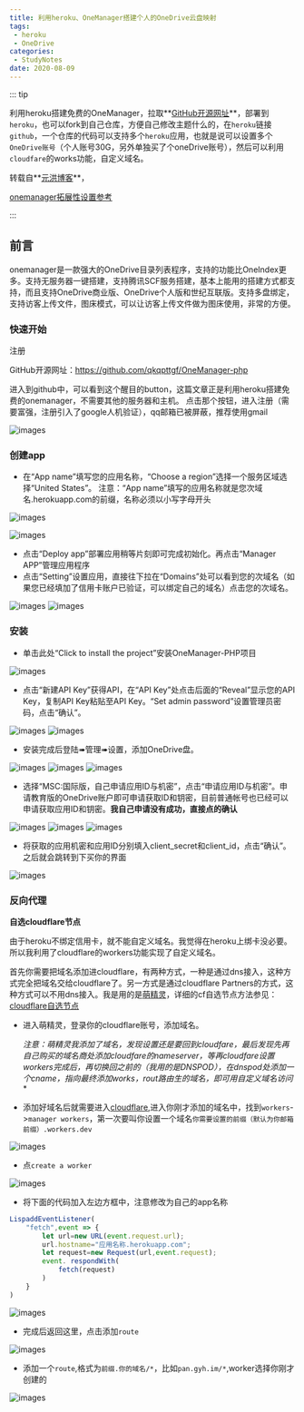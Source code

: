 ```yaml
---
title: 利用heroku、OneManager搭建个人的OneDrive云盘映射
tags:
 - heroku
 - OneDrive
categories:
 - StudyNotes
date: 2020-08-09
---
```


::: tip

利用heroku搭建免费的OneManager，拉取**[GitHub开源网址](https://github.com/qkqpttgf/OneManager-php)**，部署到`heroku`，也可以fork到自己仓库，方便自己修改主题什么的，在`heroku`链接`github`，一个仓库的代码可以支持多个`heroku`应用，也就是说可以设置多个`OneDrive账号`（个人账号30G，另外单独买了个oneDrive账号），然后可以利用`cloudfare`的works功能，自定义域名。

转载自**[元洪博客](https://gyh.im/posts/7386aa8e/#前言)**，

[onemanager拓展性设置参考](https://www.2bboy.com/archives/176.html)

:::

<!-- more -->

## 前言

onemanager是一款强大的OneDrive目录列表程序，支持的功能比OneIndex更多。支持无服务器一键搭建，支持腾讯SCF服务搭建，基本上能用的搭建方式都支持，而且支持OneDrive商业版、OneDrive个人版和世纪互联版。支持多盘绑定，支持访客上传文件，图床模式，可以让访客上传文件做为图床使用，非常的方便。

### 快速开始

注册

GitHub开源网址：https://github.com/qkqpttgf/OneManager-php

进入到github中，可以看到这个醒目的button，这篇文章正是利用heroku搭建免费的onemanager，不需要其他的服务器和主机。
点击那个按钮，进入注册（需要富强，注册引入了google人机验证），qq邮箱已被屏蔽，推荐使用gmail

![images](./images/OneManager/1(0).png)

### 创建app

- 在“App name”填写您的应用名称，“Choose a region”选择一个服务区域选择“United States”。 注意：“App name”填写的应用名称就是您次域名.herokuapp.com的前缀，名称必须以小写字母开头

![images](./images/OneManager/1(1).png)

![images](./images/OneManager/1(2).png)

- 点击“Deploy app”部署应用稍等片刻即可完成初始化。再点击“Manager APP”管理应用程序
- 点击“Setting”设置应用，直接往下拉在“Domains”处可以看到您的次域名（如果您已经填加了信用卡账户已验证，可以绑定自己的域名）点击您的次域名。

![images](./images/OneManager/1(3).png)
![images](./images/OneManager/1(4).png)

### 安装

- 单击此处“Click to install the project”安装OneManager-PHP项目

![images](./images/OneManager/1(5).png)

- 点击“新建API Key”获得API，在“API Key”处点击后面的“Reveal”显示您的API Key，复制API Key粘贴至API Key。“Set admin password”设置管理员密码，点击“确认”。

![images](./images/OneManager/1(6).png)
![images](./images/OneManager/1(7).png)

- 安装完成后登陆➠管理➠设置，添加OneDrive盘。

![images](./images/OneManager/1(8).png)
![images](./images/OneManager/1(9).png)
![images](./images/OneManager/1(10).png)

- 选择“MSC:国际版，自己申请应用ID与机密”，点击“申请应用ID与机密”。申请教育版的OneDrive账户即可申请获取ID和钥密，目前普通帐号也已经可以申请获取应用ID和钥密。**我自己申请没有成功，直接点的确认**

![images](./images/OneManager/1(11).png)
![images](./images/OneManager/1(12).png)
![images](./images/OneManager/1(13).png)

- 将获取的应用机密和应用ID分别填入client_secret和client_id，点击“确认”。之后就会跳转到下买你的界面

![images](./images/OneManager/1(14).png)

### 反向代理

**自选cloudflare节点**

由于heroku不绑定信用卡，就不能自定义域名。我觉得在heroku上绑卡没必要。所以我利用了cloudflare的workers功能实现了自定义域名。

首先你需要把域名添加进cloudflare，有两种方式，一种是通过dns接入，这种方式完全把域名交给cloudflare了。另一方式是通过cloudflare Partners的方式，这种方式可以不用dns接入。我是用的是[萌精灵](https://cdn.moeelf.com/)，详细的cf自选节点方法参见：[cloudflare自选节点](https://gyh.im/posts/f019efb0/)

- 进入萌精灵，登录你的cloudflare账号，添加域名。

  **注意：萌精灵我添加了域名，发现设置还是要回到cloudfare，最后发现先再自己购买的域名商处添加cloudfare的nameserver，等再cloudfare设置workers完成后，再切换回之前的（我用的是DNSPOD），在dnspod处添加一个cname，指向最终添加works，rout路由生的域名*，即可用自定义域名访问**

- 添加好域名后就需要进入[cloudflare](https://www.cloudflare.com/),进入你刚才添加的域名中，找到`workers`->`manager workers`，第一次要叫你设置一个域名`你需要设置的前缀（默认为你邮箱前缀）.workers.dev`

![images](./images/OneManager/1(15).png)

- 点`create a worker`

![images](./images/OneManager/1(16).png)

- 将下面的代码加入左边方框中，注意修改为自己的app名称

```javascript
LispaddEventListener(
    "fetch",event => {
        let url=new URL(event.request.url);     
        url.hostname="应用名称.herokuapp.com";  
        let request=new Request(url,event.request);    
        event. respondWith(       
            fetch(request)    
        )  
    }
)
```

![images](./images/OneManager/1(17).png)

- 完成后返回这里，点击添加`route`

![images](./images/OneManager/1(18).png)

- 添加一个`route`,格式为`前缀.你的域名/*`，比如`pan.gyh.im/*`,worker选择你刚才创建的

![images](./images/OneManager/1(20).png)
